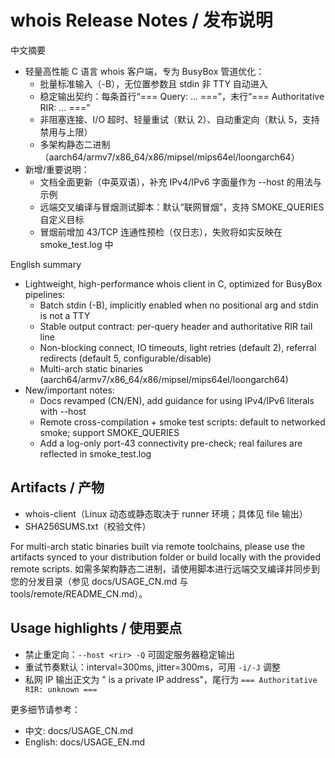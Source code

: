 # whois Release Notes / 发布说明

中文摘要
- 轻量高性能 C 语言 whois 客户端，专为 BusyBox 管道优化：
  - 批量标准输入（-B），无位置参数且 stdin 非 TTY 自动进入
  - 稳定输出契约：每条首行“=== Query: … ===”，末行“=== Authoritative RIR: … ===”
  - 非阻塞连接、I/O 超时、轻量重试（默认 2）、自动重定向（默认 5，支持禁用与上限）
  - 多架构静态二进制（aarch64/armv7/x86_64/x86/mipsel/mips64el/loongarch64）
- 新增/重要说明：
  - 文档全面更新（中英双语），补充 IPv4/IPv6 字面量作为 --host 的用法与示例
  - 远端交叉编译与冒烟测试脚本：默认“联网冒烟”，支持 SMOKE_QUERIES 自定义目标
  - 冒烟前增加 43/TCP 连通性预检（仅日志），失败将如实反映在 smoke_test.log 中

English summary
- Lightweight, high-performance whois client in C, optimized for BusyBox pipelines:
  - Batch stdin (-B), implicitly enabled when no positional arg and stdin is not a TTY
  - Stable output contract: per-query header and authoritative RIR tail line
  - Non-blocking connect, IO timeouts, light retries (default 2), referral redirects (default 5, configurable/disable)
  - Multi-arch static binaries (aarch64/armv7/x86_64/x86/mipsel/mips64el/loongarch64)
- New/important notes:
  - Docs revamped (CN/EN), add guidance for using IPv4/IPv6 literals with --host
  - Remote cross-compilation + smoke test scripts: default to networked smoke; support SMOKE_QUERIES
  - Add a log-only port-43 connectivity pre-check; real failures are reflected in smoke_test.log

## Artifacts / 产物
- whois-client（Linux 动态或静态取决于 runner 环境；具体见 file 输出）
- SHA256SUMS.txt（校验文件）

For multi-arch static binaries built via remote toolchains, please use the artifacts synced to your distribution folder or build locally with the provided remote scripts.
如需多架构静态二进制，请使用脚本进行远端交叉编译并同步到您的分发目录（参见 docs/USAGE_CN.md 与 tools/remote/README_CN.md）。

## Usage highlights / 使用要点
- 禁止重定向：`--host <rir> -Q` 可固定服务器稳定输出
- 重试节奏默认：interval=300ms, jitter=300ms，可用 `-i/-J` 调整
- 私网 IP 输出正文为 "<ip> is a private IP address"，尾行为 `=== Authoritative RIR: unknown ===`

更多细节请参考：
- 中文: docs/USAGE_CN.md
- English: docs/USAGE_EN.md
